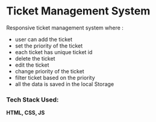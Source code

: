# Ticket Management System
Responsive ticket management system where :
- user can add the ticket
- set the priority of the ticket
- each ticket has unique ticket id
- delete the ticket
- edit the ticket
- change priority of the ticket
- filter ticket based on the priority
- all the data is saved in the local Storage

### Tech Stack Used:
**HTML, CSS, JS**
  
  
  

